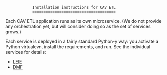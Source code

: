                 Installation instructions for CAV ETL
                =====================================

Each CAV ETL application runs as its own microservice.  (We do not
provide any orchestration yet, but will consider doing so as the set
of services grows.)

Each service is deployed in a fairly standard Python-y way: you
activate a Python virtualevn, install the requirements, and run.  See
the individual services for details:

* [LEIE](leie/README.md)
* [DMF](dmf/README.md)
